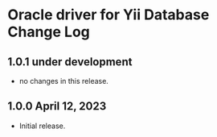 # Oracle driver for Yii Database Change Log

## 1.0.1 under development

- no changes in this release.

## 1.0.0 April 12, 2023

- Initial release.